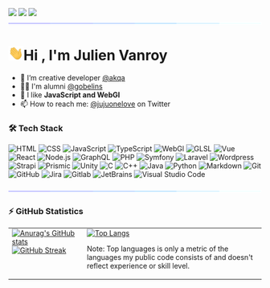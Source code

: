 <a href="https://linktr.ee/jujuonelove"><img src="https://img.shields.io/badge/-Linktree-39e09b?style=flat&logo=Linktree&logoColor=white"/></a>
<span><img src="https://visitor-badge.glitch.me/badge?page_id=julienvanroy.julienvanroy"/></span>
<a href="https://github.com/julienvanroy"><img src="https://img.shields.io/github/followers/julienvanroy?label=Follow&style=social"/></a>
<img src="assets/img/hr.gif">
<h1><img src="assets/img/hi.gif" width="30"/>Hi , I'm Julien Vanroy</h1>

- 🔭 I’m creative developer [@akqa](https://github.com/akqa)
- 👨‍🎓 I'm alumni [@gobelins](https://github.com/gobelins)
- 🌱 I like **JavaScript and WebGl**
- 📫 How to reach me: [@jujuonelove](https://twitter.com/jujuonelove) on Twitter

### 🛠 Tech Stack

![HTML](https://img.shields.io/badge/-HTML-05122A?style=flat&logo=HTML5)
![CSS](https://img.shields.io/badge/-CSS-05122A?style=flat&logo=CSS3&logoColor=1572B6)
![JavaScript](https://img.shields.io/badge/-JavaScript-05122A?style=flat&logo=javascript)
![TypeScript](https://img.shields.io/badge/-TypeScript-05122A?style=flat&logo=typescript)
![WebGl](https://img.shields.io/badge/-WebGl-05122A?style=flat&logo=WEBGL)
![GLSL](https://img.shields.io/badge/-GLSL-05122A?style=flat&logo=OpenGL)
![Vue](https://img.shields.io/badge/-Vue-05122A?style=flat&logo=vuedotjs)
![React](https://img.shields.io/badge/-React-05122A?style=flat&logo=react)
![Node.js](https://img.shields.io/badge/-Node.js-05122A?style=flat&logo=node.js)
![GraphQL](https://img.shields.io/badge/-GraphQL-05122A?style=flat&logo=GraphQl)
![PHP](https://img.shields.io/badge/-PHP-05122A?style=flat&logo=PHP)
![Symfony](https://img.shields.io/badge/-Symfony-05122A?style=flat&logo=Symfony)
![Laravel](https://img.shields.io/badge/-Laravel-05122A?style=flat&logo=Laravel)
![Wordpress](https://img.shields.io/badge/-Wordpress-05122A?style=flat&logo=Wordpress)
![Strapi](https://img.shields.io/badge/-Strapi-05122A?style=flat&logo=Strapi)
![Prismic](https://img.shields.io/badge/-Prismic-05122A?style=flat&logo=Prismic)
![Unity](https://img.shields.io/badge/-Unity-05122A?style=flat&logo=unity)
![C](https://img.shields.io/badge/-C-05122A?style=flat&logo=C&logoColor=A8B9CC)
![C++](https://img.shields.io/badge/-C++-05122A?style=flat&logo=C%2B%2B&logoColor=00599C)
![Java](https://img.shields.io/badge/-Java-05122A?style=flat&logo=Java&logoColor=FFA518)
![Python](https://img.shields.io/badge/-Python-05122A?style=flat&logo=python)
![Markdown](https://img.shields.io/badge/-Markdown-05122A?style=flat&logo=markdown)
![Git](https://img.shields.io/badge/-Git-05122A?style=flat&logo=git)
![GitHub](https://img.shields.io/badge/-GitHub-05122A?style=flat&logo=github)
![Jira](https://img.shields.io/badge/-Jira-05122A?style=flat&logo=jira)
![Gitlab](https://img.shields.io/badge/-Gitlab-05122A?style=flat&logo=gitlab)
![JetBrains](https://img.shields.io/badge/-JetBrains-05122A?style=flat&logo=jetbrains)
![Visual Studio Code](https://img.shields.io/badge/-Visual%20Studio%20Code-05122A?style=flat&logo=visual-studio-code&logoColor=007ACC)

<img src="assets/img/hr.gif">

### ⚡ GitHub Statistics

<table>
  <tr>
    <td valign="top">
        <a href="https://github.com/julienvanroy"><img src="https://github-readme-stats.vercel.app/api?username=julienvanroy&count_private=true&show_icons=true&include_all_commits=true&theme=github_dark" alt="Anurag's GitHub stats"/></a>
        <a href="https://github.com/julienvanroy"><img src="https://github-readme-streak-stats.herokuapp.com?user=julienvanroy&theme=github-dark&dates=58A6FF&fire=1F6FEB&ring=58A6FF&stroke=58A6FF&text_color=C3D1D9&background=0D1117&date_format=M%20j%5B%2C%20Y%5D&border=white" alt="GitHub Streak"/></a>
    </td>
    <td valign="top">
        <a href="https://github.com/julienvanroy"><img src="https://github-readme-stats.vercel.app/api/top-langs/?username=julienvanroy&count_private=true&show_icons=true&include_all_commits=true&layout=compact&langs_count=6&theme=github_dark" alt="Top Langs"/></a>
        <p>Note: Top languages is only a metric of the languages my public code consists of and doesn't reflect experience or skill level.</p>
    </td>
  </tr>
</table>
